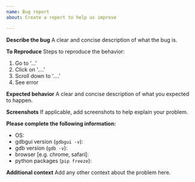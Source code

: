 ```yaml
---
name: Bug report
about: Create a report to help us improve

---
```


**Describe the bug**
A clear and concise description of what the bug is.

**To Reproduce**
Steps to reproduce the behavior:
1. Go to '...'
2. Click on '....'
3. Scroll down to '....'
4. See error

**Expected behavior**
A clear and concise description of what you expected to happen.

**Screenshots**
If applicable, add screenshots to help explain your problem.

**Please complete the following information:**
* OS: 
* gdbgui version (`gdbgui -v`):
* gdb version (`gdb -v`):
* browser [e.g. chrome, safari]:
* python packages (`pip freeze`):


**Additional context**
Add any other context about the problem here.
